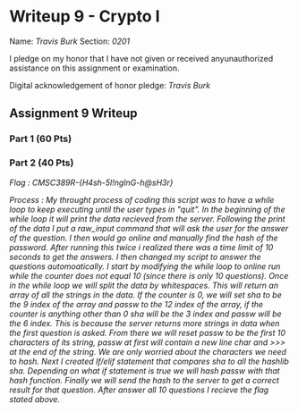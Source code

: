Writeup 9 - Crypto I
=====

Name: *Travis Burk*
Section: *0201*

I pledge on my honor that I have not given or received anyunauthorized assistance on this assignment or examination.

Digital acknowledgement of honor pledge: *Travis Burk*

## Assignment 9 Writeup

### Part 1 (60 Pts)


### Part 2 (40 Pts)
*Flag : CMSC389R-{H4sh-5l!ngInG-h@sH3r}*

*Process : My throught process of coding this script was to have a while loop to keep executing until the user types in "quit". In the beginning of the while loop it will print the data recieved from the server. Following the print of the data I put a raw_input command that will ask the user for the answer of the question. I then would go online and manually find the hash of the password. After running this twice i realized there was a time limit of 10 seconds to get the answers. I then changed my script to answer the questions automoatically. I start by modifying the while loop to online run while the counter does not equal 10 (since there is only 10 questions). Once in the while loop we will split the data by whitespaces. This will return an array of all the strings in the data. If the counter is 0, we will set sha to be the 9 index of the array and passw to the 12 index of the array, if the counter is anything other than 0 sha will be the 3 index and passw will be the 6 index. This is because the server returns more strings in data when the first question is asked. From there we will reset passw to be the first 10 characters of its string, passw at first will contain a new line char and >>> at the end of the string. We are only worried about the characters we need to hash. Next I created If/elif statement that compares sha to all the hashlib sha. Depending on what if statement is true we will hash passw with that hash function. Finally we will send the hash to the server to get a correct result for that question. After answer all 10 questions I recieve the flag stated above.*


